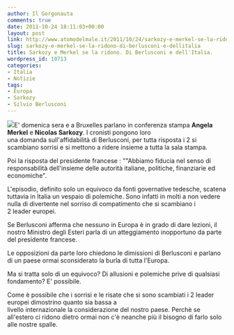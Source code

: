 ```yaml
---
author: Il Gorgonauta
comments: true
date: 2011-10-24 18:11:03+00:00
layout: post
link: http://www.atomodelmale.it/2011/10/24/sarkozy-e-merkel-se-la-ridono-di-berlusconi-e-dellitalia/
slug: sarkozy-e-merkel-se-la-ridono-di-berlusconi-e-dellitalia
title: Sarkozy e Merkel se la ridono. Di Berlusconi e dell'Italia.
wordpress_id: 10713
categories:
- Italia
- Notizie
tags:
- Europa
- Sarkozy
- Silvio Berlusconi
---
```


[![](http://www.atomodelmale.it/wp-content/uploads/2011/10/merkel_sarko_ridono_berlusconi-300x155.jpg)](http://www.atomodelmale.it/wp-content/uploads/2011/10/merkel_sarko_ridono_berlusconi.jpg)E' domenica sera e a Bruxelles parlano in conferenza stampa **Angela Merkel** e **Nicolas Sarkozy**. I cronisti pongono loro una domanda sull'affidabilità di Berlusconi, per tutta risposta i 2 si scambiano sorrisi e si mettono a ridere insieme a tutta la sala stampa.

Poi la risposta del presidente francese : ""Abbiamo fiducia nel senso di responsabilità dell'insieme delle autorità italiane, politiche, finanziarie ed economiche".

L'episodio, definito solo un equivoco da fonti governative tedesche, scatena tuttavia in Italia un vespaio di polemiche. Sono infatti in molti a non vedere nulla di divertente nel sorriso di compatimento che si scambiano i 2 leader europei.

Se Berlusconi afferma che nessuno in Europa è in grado di dare lezioni, il nostro Ministro degli Esteri parla di un atteggiamento inopportuno da parte del presidente francese.


Le opposizioni da parte loro chiedono le dimissioni di Berlusconi e parlano di un paese ormai sconsiderato la burla di tutta l'Europa.

Ma si tratta solo di un equivoco? Di allusioni e polemiche prive di qualsiasi fondamento? E' possibile.

Come è possibile che i sorrisi e le risate che si sono scambiati i 2 leader europei dimostrino quanto sia bassa a livello internazionale la considerazione del nostro paese. Perchè se all'estero ci ridono dietro ormai non c'è neanche più il bisogno di farlo solo alle nostre spalle.
